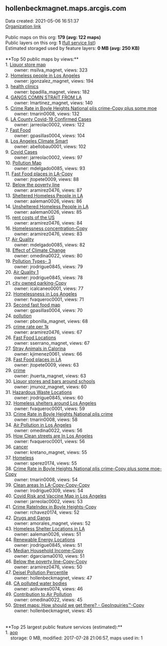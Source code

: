 <h2>hollenbeckmagnet.maps.arcgis.com</h2> Data created: 2021-05-06 16:51:37 <br /><a target='new' href='https://hollenbeckmagnet.maps.arcgis.com'>Organization link</a><br /><br />Public maps on this org: <b>179 (avg: 122 maps)</b><br />Public layers on this org: <b>1 </b>(<a target='new' href='https://services.arcgis.com/57jDGfgB0pxfsldw/ArcGIS/rest/services'>full service list</a>)<br />Estimated storaged used by feature layers: <b>0 MB (avg: 250 KB)</b><br /><br />**Top 50 public maps by views:**<br />  1. <a target='new' href='https://www.arcgis.com/home/item.html?id=52ef9d6e18a543ab940550d8de1111e1'>Liquor store map</a> <br />  &nbsp;&nbsp;&nbsp;&nbsp; &nbsp;&nbsp;owner: msilva_magnet, views: 323<br />  2. <a target='new' href='https://www.arcgis.com/home/item.html?id=b0d2cb67f7b549a8bf430cb7a6a67a35'>Homeless people in Los Angeles</a> <br />  &nbsp;&nbsp;&nbsp;&nbsp; &nbsp;&nbsp;owner: jgonzalez_magnet, views: 194<br />  3. <a target='new' href='https://www.arcgis.com/home/item.html?id=60dfcc42b0524baca53b85d0cea75285'>health clinics</a> <br />  &nbsp;&nbsp;&nbsp;&nbsp; &nbsp;&nbsp;owner: bpadilla_magnet, views: 182<br />  4. <a target='new' href='https://www.arcgis.com/home/item.html?id=bff3450a8b9a4a78aa2dda0121f0def3'>GANGS COMIN STRAIT FROM LA</a> <br />  &nbsp;&nbsp;&nbsp;&nbsp; &nbsp;&nbsp;owner: lmartinez_magnet, views: 140<br />  5. <a target='new' href='https://www.arcgis.com/home/item.html?id=265e62c581364dac977fba0d97689b1b'>Crime Rate in Boyle Heights  National plis crime-Copy plus some moe</a> <br />  &nbsp;&nbsp;&nbsp;&nbsp; &nbsp;&nbsp;owner: tmarin0008, views: 132<br />  6. <a target='new' href='https://www.arcgis.com/home/item.html?id=2df2c07f589a4d08b4633da38a01146c'>LA County Covid-19 Confirmed Cases</a> <br />  &nbsp;&nbsp;&nbsp;&nbsp; &nbsp;&nbsp;owner: jarreolac0002, views: 122<br />  7. <a target='new' href='https://www.arcgis.com/home/item.html?id=4e43d8eae4c449529197977b0046385a'>Fast Food</a> <br />  &nbsp;&nbsp;&nbsp;&nbsp; &nbsp;&nbsp;owner: gpasillas0004, views: 104<br />  8. <a target='new' href='https://www.arcgis.com/home/item.html?id=3c10cc952cc443d6b615f77c0bc7dd81'>Los Angeles Climate Smart</a> <br />  &nbsp;&nbsp;&nbsp;&nbsp; &nbsp;&nbsp;owner: abellobau0001, views: 102<br />  9. <a target='new' href='https://www.arcgis.com/home/item.html?id=0883f9590cb64decaa086951a62fd806'>Covid Cases</a> <br />  &nbsp;&nbsp;&nbsp;&nbsp; &nbsp;&nbsp;owner: jarreolac0002, views: 97<br />  10. <a target='new' href='https://www.arcgis.com/home/item.html?id=219a1db8ad664fbfab70ed702c3027be'>Pollution Map</a> <br />  &nbsp;&nbsp;&nbsp;&nbsp; &nbsp;&nbsp;owner: mdelgado0085, views: 93<br />  11. <a target='new' href='https://www.arcgis.com/home/item.html?id=55eda264e2994143baef9e38cd5698cc'>Fast Food places in LA-Copy</a> <br />  &nbsp;&nbsp;&nbsp;&nbsp; &nbsp;&nbsp;owner: jtopete0009, views: 88<br />  12. <a target='new' href='https://www.arcgis.com/home/item.html?id=72664b7c70a24e3caef7250c61de239d'>Below the poverty line</a> <br />  &nbsp;&nbsp;&nbsp;&nbsp; &nbsp;&nbsp;owner: aramirez0476, views: 87<br />  13. <a target='new' href='https://www.arcgis.com/home/item.html?id=3bc12dd3966d4e55b45baed2fe82957e'>Sheltered Homeless People in LA</a> <br />  &nbsp;&nbsp;&nbsp;&nbsp; &nbsp;&nbsp;owner: aaleman0026, views: 86<br />  14. <a target='new' href='https://www.arcgis.com/home/item.html?id=562c0c6f6b69465683c4def3c8fe4314'>Unsheltered Homeless People in LA</a> <br />  &nbsp;&nbsp;&nbsp;&nbsp; &nbsp;&nbsp;owner: aaleman0026, views: 85<br />  15. <a target='new' href='https://www.arcgis.com/home/item.html?id=95035eaa744d45f9bc8ef96b8edb6233'>rent costs of the US</a> <br />  &nbsp;&nbsp;&nbsp;&nbsp; &nbsp;&nbsp;owner: aramirez0476, views: 84<br />  16. <a target='new' href='https://www.arcgis.com/home/item.html?id=de69a876938046508425b4faa46054ce'>Homelessness concentration-Copy</a> <br />  &nbsp;&nbsp;&nbsp;&nbsp; &nbsp;&nbsp;owner: aramirez0476, views: 83<br />  17. <a target='new' href='https://www.arcgis.com/home/item.html?id=363710c2f33145aeaa94bc9137c29041'>Air Quality</a> <br />  &nbsp;&nbsp;&nbsp;&nbsp; &nbsp;&nbsp;owner: mdelgado0085, views: 82<br />  18. <a target='new' href='https://www.arcgis.com/home/item.html?id=20065ab695674e7dbcd24a9477097ba7'>Effect of Climate Change</a> <br />  &nbsp;&nbsp;&nbsp;&nbsp; &nbsp;&nbsp;owner: omedina0022, views: 80<br />  19. <a target='new' href='https://www.arcgis.com/home/item.html?id=3696aa4f424d409596d6ece32cab64d4'>Pollution Types- 3</a> <br />  &nbsp;&nbsp;&nbsp;&nbsp; &nbsp;&nbsp;owner: jrodrigue0845, views: 79<br />  20. <a target='new' href='https://www.arcgis.com/home/item.html?id=c3ff0771359449b38ec3f8a2eca042ab'>Air Quality 1</a> <br />  &nbsp;&nbsp;&nbsp;&nbsp; &nbsp;&nbsp;owner: jrodrigue0845, views: 78<br />  21. <a target='new' href='https://www.arcgis.com/home/item.html?id=85bfd965b2f241698d7c5d0a72e89ab9'>city owned parking-Copy</a> <br />  &nbsp;&nbsp;&nbsp;&nbsp; &nbsp;&nbsp;owner: icalcaneo0001, views: 77<br />  22. <a target='new' href='https://www.arcgis.com/home/item.html?id=543b823ad58649129efd12a866503412'>Homelessness in Los Angeles</a> <br />  &nbsp;&nbsp;&nbsp;&nbsp; &nbsp;&nbsp;owner: fvaqueroc0001, views: 71<br />  23. <a target='new' href='https://www.arcgis.com/home/item.html?id=721019489bcc46f7b1311f7c355234a2'>Second fast food map</a> <br />  &nbsp;&nbsp;&nbsp;&nbsp; &nbsp;&nbsp;owner: gpasillas0004, views: 70<br />  24. <a target='new' href='https://www.arcgis.com/home/item.html?id=1d2fc53db997443c94f69a9dc9e69ca9'>pollution</a> <br />  &nbsp;&nbsp;&nbsp;&nbsp; &nbsp;&nbsp;owner: pbonilla_magnet, views: 68<br />  25. <a target='new' href='https://www.arcgis.com/home/item.html?id=2d097953b42c49ccba49e1821667b6ac'>crime rate per 1k</a> <br />  &nbsp;&nbsp;&nbsp;&nbsp; &nbsp;&nbsp;owner: aramirez0476, views: 67<br />  26. <a target='new' href='https://www.arcgis.com/home/item.html?id=c52b143fdfc14453b1ed2723d587d285'>Fast Food Locations</a> <br />  &nbsp;&nbsp;&nbsp;&nbsp; &nbsp;&nbsp;owner: sserrano_magnet, views: 67<br />  27. <a target='new' href='https://www.arcgis.com/home/item.html?id=b1e98226b9344f5e8fa6700f8b993a5b'>Stray Animals in Calorina</a> <br />  &nbsp;&nbsp;&nbsp;&nbsp; &nbsp;&nbsp;owner: kjimenez0061, views: 66<br />  28. <a target='new' href='https://www.arcgis.com/home/item.html?id=06015541aaa24aa5a60de94373946544'>Fast Food places in LA</a> <br />  &nbsp;&nbsp;&nbsp;&nbsp; &nbsp;&nbsp;owner: jtopete0009, views: 63<br />  29. <a target='new' href='https://www.arcgis.com/home/item.html?id=e2ba5f331392499cba532c6826cd2ebd'>crime</a> <br />  &nbsp;&nbsp;&nbsp;&nbsp; &nbsp;&nbsp;owner: jhuerta_magnet, views: 63<br />  30. <a target='new' href='https://www.arcgis.com/home/item.html?id=6a21c42398454b51a44d990a212bb199'>Liquor stores and bars around schools</a> <br />  &nbsp;&nbsp;&nbsp;&nbsp; &nbsp;&nbsp;owner: jmunoz_magnet, views: 60<br />  31. <a target='new' href='https://www.arcgis.com/home/item.html?id=9536581295f94589bbaece3307c604ef'>Hazardous Waste Locations</a> <br />  &nbsp;&nbsp;&nbsp;&nbsp; &nbsp;&nbsp;owner: jrodrigue0845, views: 60<br />  32. <a target='new' href='https://www.arcgis.com/home/item.html?id=6112e7eb68b44302a3b1d4adda82084b'>Homeless shelters around Los Angeles</a> <br />  &nbsp;&nbsp;&nbsp;&nbsp; &nbsp;&nbsp;owner: fvaqueroc0001, views: 59<br />  33. <a target='new' href='https://www.arcgis.com/home/item.html?id=f2d48102ea6e47f694225ca453a3d186'>Crime Rate in Boyle Heights  National plis crime</a> <br />  &nbsp;&nbsp;&nbsp;&nbsp; &nbsp;&nbsp;owner: tmarin0008, views: 58<br />  34. <a target='new' href='https://www.arcgis.com/home/item.html?id=ea3fe66e81bd439e816272c55e5b66a5'>Air Pollution in Los Angeles</a> <br />  &nbsp;&nbsp;&nbsp;&nbsp; &nbsp;&nbsp;owner: omedina0022, views: 56<br />  35. <a target='new' href='https://www.arcgis.com/home/item.html?id=2a5a62dccf8947b5b197eef4bd390c9b'>How Clean streets are In Los Angeles</a> <br />  &nbsp;&nbsp;&nbsp;&nbsp; &nbsp;&nbsp;owner: fvaqueroc0001, views: 56<br />  36. <a target='new' href='https://www.arcgis.com/home/item.html?id=3cbe082c11c44abb9a29145ee03cc05e'>cancer</a> <br />  &nbsp;&nbsp;&nbsp;&nbsp; &nbsp;&nbsp;owner: kretano_magnet, views: 55<br />  37. <a target='new' href='https://www.arcgis.com/home/item.html?id=a9bc457c3ecb4abb96a881d0f302b98e'>Homeless</a> <br />  &nbsp;&nbsp;&nbsp;&nbsp; &nbsp;&nbsp;owner: sperez0174, views: 55<br />  38. <a target='new' href='https://www.arcgis.com/home/item.html?id=b6e1c3f2f90e426c94d3e07600afc617'>Crime Rate in Boyle Heights  National plis crime-Copy plus some moe-Copy</a> <br />  &nbsp;&nbsp;&nbsp;&nbsp; &nbsp;&nbsp;owner: tmarin0008, views: 54<br />  39. <a target='new' href='https://www.arcgis.com/home/item.html?id=5a5a350c69db4fe0bef36676dbdfbe7f'>Clean areas In LA-Copy-Copy-Copy</a> <br />  &nbsp;&nbsp;&nbsp;&nbsp; &nbsp;&nbsp;owner: lrodrigue0309, views: 54<br />  40. <a target='new' href='https://www.arcgis.com/home/item.html?id=18d98122cb3c4eefa01ff05f5827cc93'>Covid Risk and Vaccine Map in Los Angeles</a> <br />  &nbsp;&nbsp;&nbsp;&nbsp; &nbsp;&nbsp;owner: jarreolac0002, views: 53<br />  41. <a target='new' href='https://www.arcgis.com/home/item.html?id=9c52accf912748838ecc1c5f300ca443'>Crime RateIndex in Boyle Heights-Copy</a> <br />  &nbsp;&nbsp;&nbsp;&nbsp; &nbsp;&nbsp;owner: rchavez0174, views: 52<br />  42. <a target='new' href='https://www.arcgis.com/home/item.html?id=21a93707d8704edb9678b72a2df53637'>Drugs and Gangs</a> <br />  &nbsp;&nbsp;&nbsp;&nbsp; &nbsp;&nbsp;owner: amorales_magnet, views: 52<br />  43. <a target='new' href='https://www.arcgis.com/home/item.html?id=d7fb210688394fc3b508d4e1aa26a1d0'>Homeless Shelter Locations in LA</a> <br />  &nbsp;&nbsp;&nbsp;&nbsp; &nbsp;&nbsp;owner: aaleman0026, views: 51<br />  44. <a target='new' href='https://www.arcgis.com/home/item.html?id=2b425565a4014529a06f40900c2276ab'>Renewable Energy Locations</a> <br />  &nbsp;&nbsp;&nbsp;&nbsp; &nbsp;&nbsp;owner: jrodrigue0845, views: 51<br />  45. <a target='new' href='https://www.arcgis.com/home/item.html?id=b8fe56144f564fbea5f2e18bf8f333f1'>Median Household Income-Copy</a> <br />  &nbsp;&nbsp;&nbsp;&nbsp; &nbsp;&nbsp;owner: dgarciama0010, views: 51<br />  46. <a target='new' href='https://www.arcgis.com/home/item.html?id=7f4db10ffebc4ca492fcc7c13ed207f8'>Below the poverty line-Copy-Copy</a> <br />  &nbsp;&nbsp;&nbsp;&nbsp; &nbsp;&nbsp;owner: aramirez0476, views: 50<br />  47. <a target='new' href='https://www.arcgis.com/home/item.html?id=f4cdd044c024400eacf5b1ddfac90730'>Deisel Pollution Percentile</a> <br />  &nbsp;&nbsp;&nbsp;&nbsp; &nbsp;&nbsp;owner: hollenbeckmagnet, views: 47<br />  48. <a target='new' href='https://www.arcgis.com/home/item.html?id=66c0a708d1d64fb791a1304816420693'> CA polluted water bodies</a> <br />  &nbsp;&nbsp;&nbsp;&nbsp; &nbsp;&nbsp;owner: aolivares0074, views: 46<br />  49. <a target='new' href='https://www.arcgis.com/home/item.html?id=0ee17f3fad4c42b0965bc433881b0281'>Contribution to Air Pollution</a> <br />  &nbsp;&nbsp;&nbsp;&nbsp; &nbsp;&nbsp;owner: omedina0022, views: 45<br />  50. <a target='new' href='https://www.arcgis.com/home/item.html?id=83d62503274e4f098a6011270f422b55'>Street maps: How should we get there?  - GeoInquiries™-Copy</a> <br />  &nbsp;&nbsp;&nbsp;&nbsp; &nbsp;&nbsp;owner: hollenbeckmagnet, views: 45<br /><br /><br />**Top 25 largest public feature services (estimated):**<br /> 1. <a target='new' href='https://www.arcgis.com/home/item.html?id=09fe5eb17b0646428b9da07649ebebd4'>aop</a><br /> &nbsp;&nbsp;&nbsp;&nbsp;storage: 0 MB, modified: 2017-07-28 21:06:57, maps used in: 1<br />